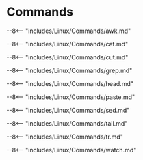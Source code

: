 # Commands


--8<-- "includes/Linux/Commands/awk.md"

--8<-- "includes/Linux/Commands/cat.md"

--8<-- "includes/Linux/Commands/cut.md"

--8<-- "includes/Linux/Commands/grep.md"

--8<-- "includes/Linux/Commands/head.md"

--8<-- "includes/Linux/Commands/paste.md"

--8<-- "includes/Linux/Commands/sed.md"

--8<-- "includes/Linux/Commands/tail.md"

--8<-- "includes/Linux/Commands/tr.md"

--8<-- "includes/Linux/Commands/watch.md"
